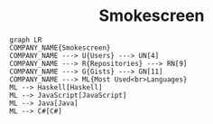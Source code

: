 <h1 align="center">Smokescreen</h1>

```mermaid
graph LR
COMPANY_NAME{Smokescreen}
COMPANY_NAME ---> U{Users} ---> UN[4]
COMPANY_NAME ---> R{Repositories} ---> RN[9]
COMPANY_NAME ---> G{Gists} ---> GN[11]
COMPANY_NAME ---> ML{Most Used<br>Languages}
ML --> Haskell[Haskell]
ML --> JavaScript[JavaScript]
ML --> Java[Java]
ML --> C#[C#]
```
